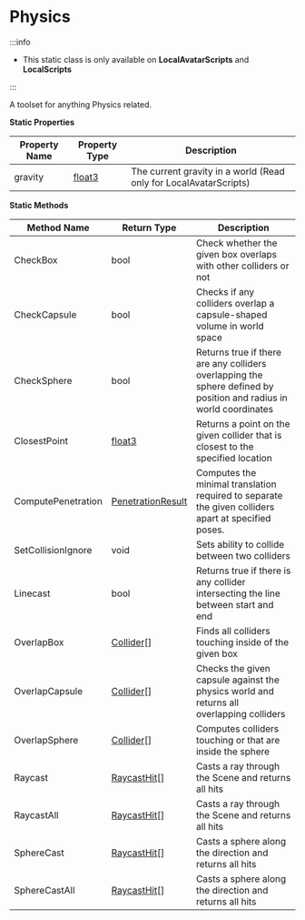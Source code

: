 # Physics

:::info

+ This static class is only available on **LocalAvatarScripts** and **LocalScripts**

:::

A toolset for anything Physics related.

**Static Properties**

Property Name | Property Type | Description
--- | --- | ---
gravity | [float3](../float3) | The current gravity in a world (Read only for LocalAvatarScripts)

**Static Methods**

Method Name | Return Type | Description
--- | --- | ---
CheckBox | bool | Check whether the given box overlaps with other colliders or not
CheckCapsule | bool | Checks if any colliders overlap a capsule-shaped volume in world space
CheckSphere | bool | Returns true if there are any colliders overlapping the sphere defined by position and radius in world coordinates
ClosestPoint | [float3](../float3) | Returns a point on the given collider that is closest to the specified location
ComputePenetration | [PenetrationResult](../penetrationresult) | Computes the minimal translation required to separate the given colliders apart at specified poses.
SetCollisionIgnore | void | Sets ability to collide between two colliders
Linecast | bool | Returns true if there is any collider intersecting the line between start and end
OverlapBox | [Collider](../collider)[] | Finds all colliders touching inside of the given box
OverlapCapsule | [Collider](../collider)[] | Checks the given capsule against the physics world and returns all overlapping colliders
OverlapSphere | [Collider](../collider)[] | Computes colliders touching or that are inside the sphere
Raycast | [RaycastHit](../raycasthit)[] | Casts a ray through the Scene and returns all hits
RaycastAll | [RaycastHit](../raycasthit)[] | Casts a ray through the Scene and returns all hits
SphereCast | [RaycastHit](../raycasthit)[] | Casts a sphere along the direction and returns all hits
SphereCastAll | [RaycastHit](../raycasthit)[] | Casts a sphere along the direction and returns all hits